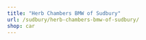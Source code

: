 ```yaml
---
title: "Herb Chambers BMW of Sudbury"
url: /sudbury/herb-chambers-bmw-of-sudbury/
shop: car
---
```

